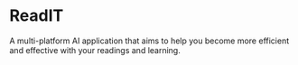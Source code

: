 # ReadIT
A multi-platform AI application that aims to help you become more efficient and effective with your readings and learning. 

